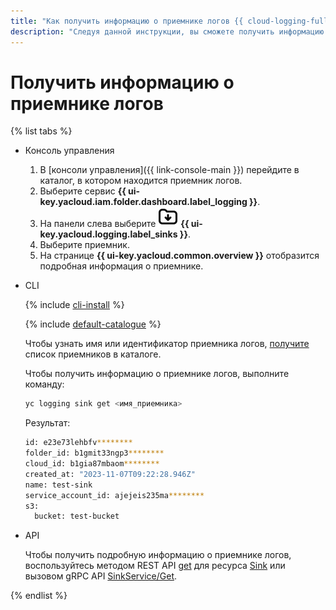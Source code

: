 ```yaml
---
title: "Как получить информацию о приемнике логов {{ cloud-logging-full-name }}"
description: "Следуя данной инструкции, вы сможете получить информацию о приемнике логов."
---
```


# Получить информацию о приемнике логов

{% list tabs %}

- Консоль управления

  1. В [консоли управления]({{ link-console-main }}) перейдите в каталог, в котором находится приемник логов.
  1. Выберите сервис **{{ ui-key.yacloud.iam.folder.dashboard.label_logging }}**.
  1. На панели слева выберите ![image](../../_assets/console-icons/folder-arrow-down.svg) **{{ ui-key.yacloud.logging.label_sinks }}**.
  1. Выберите приемник.
  1. На странице **{{ ui-key.yacloud.common.overview }}** отобразится подробная информация о приемнике.

- CLI

  {% include [cli-install](../../_includes/cli-install.md) %}

  {% include [default-catalogue](../../_includes/default-catalogue.md) %}

  Чтобы узнать имя или идентификатор приемника логов, [получите](list-sink.md) список приемников в каталоге.

  Чтобы получить информацию о приемнике логов, выполните команду:

  ```bash
  yc logging sink get <имя_приемника>
  ```

  Результат:

  ```bash
  id: e23e73lehbfv********
  folder_id: b1gmit33ngp3********
  cloud_id: b1gia87mbaom********
  created_at: "2023-11-07T09:22:28.946Z"
  name: test-sink
  service_account_id: ajejeis235ma********
  s3:
    bucket: test-bucket
  ```

- API

  Чтобы получить подробную информацию о приемнике логов, воспользуйтесь методом REST API [get](../api-ref/Sink/get.md) для ресурса [Sink](../api-ref/Sink/index.md) или вызовом gRPC API [SinkService/Get](../api-ref/grpc/sink_service.md#Get).

{% endlist %}